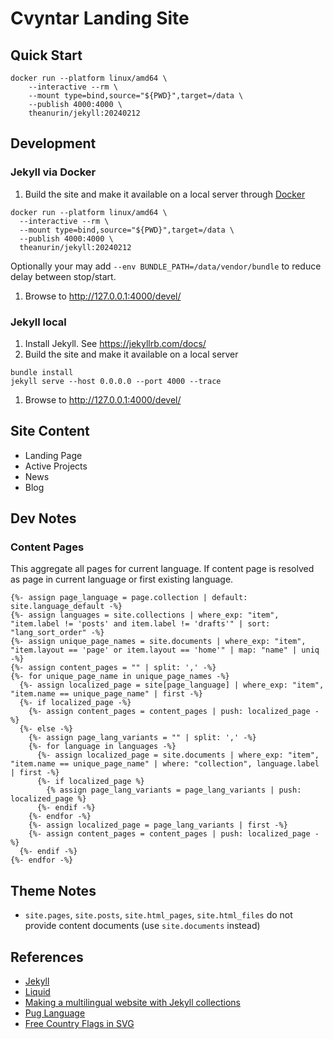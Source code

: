 # Cvyntar Landing Site

## Quick Start

```shell
docker run --platform linux/amd64 \
    --interactive --rm \
    --mount type=bind,source="${PWD}",target=/data \
    --publish 4000:4000 \
    theanurin/jekyll:20240212
```

## Development

### Jekyll via Docker

1. Build the site and make it available on a local server through [Docker](https://www.docker.com/)
  ```shell
  docker run --platform linux/amd64 \
    --interactive --rm \
    --mount type=bind,source="${PWD}",target=/data \
    --publish 4000:4000 \
    theanurin/jekyll:20240212
  ```
  Optionally your may add `--env BUNDLE_PATH=/data/vendor/bundle` to reduce delay between stop/start.
1. Browse to http://127.0.0.1:4000/devel/

### Jekyll local

1. Install Jekyll. See https://jekyllrb.com/docs/
1. Build the site and make it available on a local server
  ```shell
  bundle install
  jekyll serve --host 0.0.0.0 --port 4000 --trace
  ```
1. Browse to http://127.0.0.1:4000/devel/

## Site Content

- Landing Page
- Active Projects
- News
- Blog

## Dev Notes

### Content Pages

This aggregate all pages for current language.
If content page is resolved as page in current language or first existing language.

```
{%- assign page_language = page.collection | default: site.language_default -%}
{%- assign languages = site.collections | where_exp: "item", "item.label != 'posts' and item.label != 'drafts'" | sort: "lang_sort_order" -%}
{%- assign unique_page_names = site.documents | where_exp: "item", "item.layout == 'page' or item.layout == 'home'" | map: "name" | uniq -%}
{%- assign content_pages = "" | split: ',' -%}
{%- for unique_page_name in unique_page_names -%}
  {%- assign localized_page = site[page_language] | where_exp: "item", "item.name == unique_page_name" | first -%}
  {%- if localized_page -%}
    {%- assign content_pages = content_pages | push: localized_page -%}
  {%- else -%}
    {%- assign page_lang_variants = "" | split: ',' -%}
    {%- for language in languages -%}
      {%- assign localized_page = site.documents | where_exp: "item", "item.name == unique_page_name" | where: "collection", language.label | first -%}
      {%- if localized_page %}
        {% assign page_lang_variants = page_lang_variants | push: localized_page %}
      {%- endif -%}
    {%- endfor -%}
    {%- assign localized_page = page_lang_variants | first -%}
    {%- assign content_pages = content_pages | push: localized_page -%}
  {%- endif -%}
{%- endfor -%}
```


## Theme Notes

- `site.pages`, `site.posts`, `site.html_pages`, `site.html_files` do not provide content documents (use `site.documents` instead)


## References

- [Jekyll](https://jekyllrb.com)
- [Liquid](https://shopify.github.io/liquid/)
- [Making a multilingual website with Jekyll collections](https://www.kooslooijesteijn.net/blog/multilingual-website-with-jekyll-collections)
- [Pug Language](https://pugjs.org)
- [Free Country Flags in SVG](https://flagicons.lipis.dev/)
